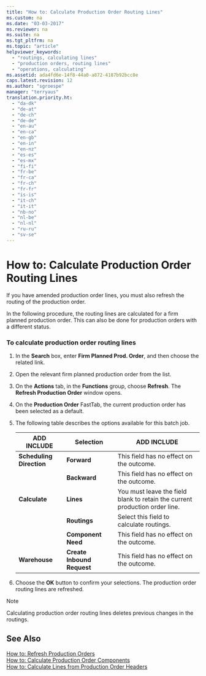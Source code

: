 ```yaml
---
title: "How to: Calculate Production Order Routing Lines"
ms.custom: na
ms.date: "03-03-2017"
ms.reviewer: na
ms.suite: na
ms.tgt_pltfrm: na
ms.topic: "article"
helpviewer_keywords: 
  - "routings, calculating lines"
  - "production orders, routing lines"
  - "operations, calculating"
ms.assetid: ada4fd6e-14f8-44a0-a872-4187b92bcc8e
caps.latest.revision: 12
ms.author: "sgroespe"
manager: "terryaus"
translation.priority.ht: 
  - "da-dk"
  - "de-at"
  - "de-ch"
  - "de-de"
  - "en-au"
  - "en-ca"
  - "en-gb"
  - "en-in"
  - "en-nz"
  - "es-es"
  - "es-mx"
  - "fi-fi"
  - "fr-be"
  - "fr-ca"
  - "fr-ch"
  - "fr-fr"
  - "is-is"
  - "it-ch"
  - "it-it"
  - "nb-no"
  - "nl-be"
  - "nl-nl"
  - "ru-ru"
  - "sv-se"
---
```

# How to: Calculate Production Order Routing Lines
If you have amended production order lines, you must also refresh the routing of the production order.  
  
 In the following procedure, the routing lines are calculated for a firm planned production order. This can also be done for production orders with a different status.  
  
### To calculate production order routing lines  
  
1.  In the **Search** box, enter **Firm Planned Prod. Order**, and then choose the related link.  
  
2.  Open the relevant firm planned production order  from the list.  
  
3.  On the **Actions** tab, in the **Functions** group, choose **Refresh**. The **Refresh Production Order** window opens.  
  
4.  On the **Production Order** FastTab, the current production order has been selected as a default.  
  
5.  The following table describes the options available for this batch job.  
  
    |ADD INCLUDE<!--[!INCLUDE[bp_tableoption](../ApplicationDesign/includes/bp_tableoption_md.md)]-->|Selection|ADD INCLUDE<!--[!INCLUDE[bp_tabledescription](../ApplicationDesign/includes/bp_tabledescription_md.md)]-->|  
    |----------------------------------|---------------|---------------------------------------|  
    |**Scheduling Direction**|**Forward**|This field has no effect on the outcome.|  
    ||**Backward**|This field has no effect on the outcome.|  
    |**Calculate**|**Lines**|You must leave the field blank to retain the current production order line.|  
    ||**Routings**|Select this field to calculate routings.|  
    ||**Component Need**|This field has no effect on the outcome.|  
    |**Warehouse**|**Create Inbound Request**|This field has no effect on the outcome.|  
  
6.  Choose the **OK** button to confirm your selections. The production order routing lines are refreshed.  
  
> [!NOTE]  
>  Calculating production order routing lines deletes previous changes in the routings.  
  
## See Also  
 [How to: Refresh Production Orders](../OperationsPlanning/how-to-refresh-production-orders.md)   
 [How to: Calculate Production Order Components](../OperationsPlanning/how-to-calculate-production-order-components.md)   
 [How to: Calculate Lines from Production Order Headers](../OperationsPlanning/how-to-calculate-lines-from-production-order-headers.md)